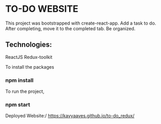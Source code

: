 # TO-DO WEBSITE

This project was bootstrapped with create-react-app.
Add a task to do. After completing, move it to the completed tab. Be organized.

## Technologies:

ReactJS
Redux-toolkit

To install the packages

### npm install

To run the project,

### npm start

Deployed Website:/
https://kavyaaves.github.io/to-do_redux/
